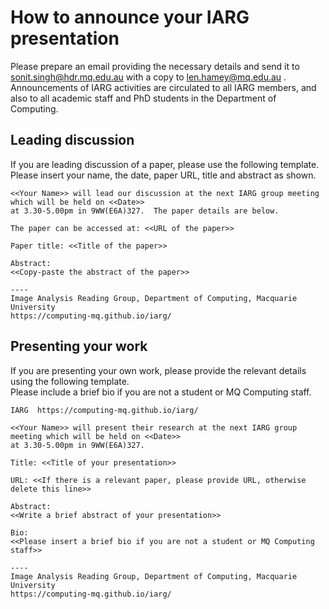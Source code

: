 # How to announce your IARG presentation

Please prepare an email providing the necessary details and send it to sonit.singh@hdr.mq.edu.au with a copy to len.hamey@mq.edu.au .
Announcements of IARG activities are circulated to all IARG members, and also to all academic staff and PhD students in the Department
of Computing.

## Leading discussion

If you are leading discussion of a paper, please use the following template.  Please insert your name, the date, paper URL, title 
and abstract as shown.

```
<<Your Name>> will lead our discussion at the next IARG group meeting which will be held on <<Date>> 
at 3.30-5.00pm in 9WW(E6A)327.  The paper details are below.

The paper can be accessed at: <<URL of the paper>>

Paper title: <<Title of the paper>>

Abstract:
<<Copy-paste the abstract of the paper>>

----
Image Analysis Reading Group, Department of Computing, Macquarie University
https://computing-mq.github.io/iarg/
```

## Presenting your work

If you are presenting your own work, please provide the relevant details using the following template.  
Please include a brief bio if you are not a student or MQ Computing staff.

```
IARG  https://computing-mq.github.io/iarg/

<<Your Name>> will present their research at the next IARG group meeting which will be held on <<Date>> 
at 3.30-5.00pm in 9WW(E6A)327. 

Title: <<Title of your presentation>>

URL: <<If there is a relevant paper, please provide URL, otherwise delete this line>>

Abstract:
<<Write a brief abstract of your presentation>>

Bio:
<<Please insert a brief bio if you are not a student or MQ Computing staff>>

----
Image Analysis Reading Group, Department of Computing, Macquarie University
https://computing-mq.github.io/iarg/
```

